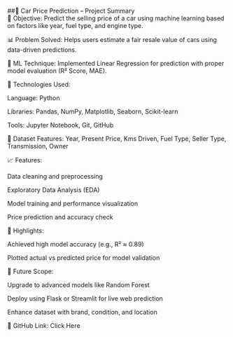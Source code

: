 ##🚗 Car Price Prediction – Project Summary <BR>
📌 Objective: Predict the selling price of a car using machine learning based on factors like year, fuel type, and engine type.

📊 Problem Solved: Helps users estimate a fair resale value of cars using data-driven predictions.

🧠 ML Technique: Implemented Linear Regression for prediction with proper model evaluation (R² Score, MAE).

🧰 Technologies Used:

Language: Python

Libraries: Pandas, NumPy, Matplotlib, Seaborn, Scikit-learn

Tools: Jupyter Notebook, Git, GitHub

📁 Dataset Features: Year, Present Price, Kms Driven, Fuel Type, Seller Type, Transmission, Owner

📈 Features:

Data cleaning and preprocessing

Exploratory Data Analysis (EDA)

Model training and performance visualization

Price prediction and accuracy check

🔎 Highlights:

Achieved high model accuracy (e.g., R² ≈ 0.89)

Plotted actual vs predicted price for model validation

🚀 Future Scope:

Upgrade to advanced models like Random Forest

Deploy using Flask or Streamlit for live web prediction

Enhance dataset with brand, condition, and location

🔗 GitHub Link: Click Here

